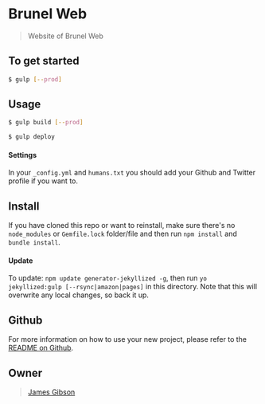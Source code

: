 # Brunel Web

> Website of Brunel Web

## To get started

```sh
$ gulp [--prod]
```

## Usage

```sh
$ gulp build [--prod]
```

```sh
$ gulp deploy
```

#### Settings
In your `_config.yml` and `humans.txt` you should add your Github and Twitter
profile if you want to.

## Install
If you have cloned this repo or want to reinstall, make sure there&#39;s no
`node_modules` or `Gemfile.lock` folder/file and then run `npm install` and
`bundle install`.

#### Update
To update: `npm update generator-jekyllized -g`, then run `yo jekyllized:gulp
[--rsync|amazon|pages]` in this directory. Note that this will overwrite any
local changes, so back it up.

## Github
For more information on how to use your new project, please refer to the [README
on Github](https://github.com/sondr3/generator-jekyllized).

## Owner

> [James Gibson](https://www.brunelweb.com/)
